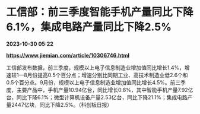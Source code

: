 # 工信部：前三季度智能手机产量同比下降6.1%，集成电路产量同比下降2.5%

**2023-10-30 05:22**

**https://www.jiemian.com/article/10306746.html**

工信部发布数据，前三季度，规模以上电子信息制造业增加值同比增长1.4%，增速较1—8月份提高0.5个百分点；增速分别比同期工业、高技术制造业低2.6个和0.5个百分点。9月份，规模以上电子信息制造业增加值同比增长4.5%。前三季度，主要产品中，手机产量10.94亿台，同比增长0.8%，其中智能手机产量7.92亿台，同比下降6.1%；微型计算机设备产量2.53亿台，同比下降21.1%；集成电路产量2447亿块，同比下降2.5%。（科创板日报）